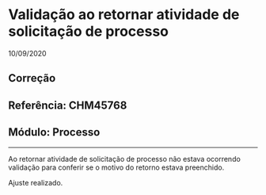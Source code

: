 # Validação ao retornar atividade de solicitação de processo
10/09/2020
## Correção
## Referência: CHM45768
## Módulo: Processo
***

Ao retornar atividade de solicitação de processo não estava ocorrendo validação para conferir se o motivo do retorno estava preenchido.

Ajuste realizado.